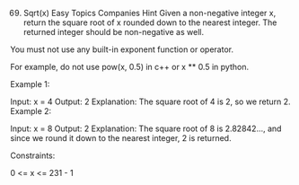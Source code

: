 69. Sqrt(x)
    Easy
    Topics
    Companies
    Hint
    Given a non-negative integer x, return the square root of x rounded down to the nearest integer. The returned integer should be non-negative as well.

You must not use any built-in exponent function or operator.

For example, do not use pow(x, 0.5) in c++ or x ** 0.5 in python.


Example 1:

Input: x = 4
Output: 2
Explanation: The square root of 4 is 2, so we return 2.
Example 2:

Input: x = 8
Output: 2
Explanation: The square root of 8 is 2.82842..., and since we round it down to the nearest integer, 2 is returned.


Constraints:

0 <= x <= 231 - 1